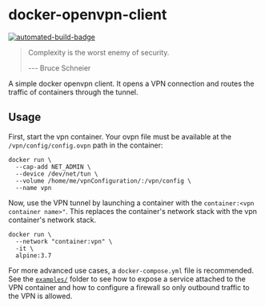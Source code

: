 docker-openvpn-client
=====================

[![automated-build-badge]][docker-hub]

> Complexity is the worst enemy of security.
>
> --- Bruce Schneier

A simple docker openvpn client. It opens a VPN connection and routes the traffic
of containers through the tunnel.

Usage
-----

First, start the vpn container. Your ovpn file must be available at the
`/vpn/config/config.ovpn` path in the container:

    docker run \
      --cap-add NET_ADMIN \
      --device /dev/net/tun \
      --volume /home/me/vpnConfiguration/:/vpn/config \
      --name vpn

Now, use the VPN tunnel by launching a container with the `container:<vpn
container name>"`. This replaces the container's network stack with the vpn
container's network stack.

    docker run \
      --network "container:vpn" \
      -it \
      alpine:3.7

For more advanced use cases, a `docker-compose.yml` file is recommended. See the
[`examples/`][examples] folder to see how to expose a service attached to the
VPN container and how to configure a firewall so only outbound traffic to the
VPN is allowed.

[examples]: ./examples
[automated-build-badge]: https://img.shields.io/docker/automated/0xcaff/openvpn-client.svg
[docker-hub]: https://hub.docker.com/r/0xcaff/openvpn-client/
